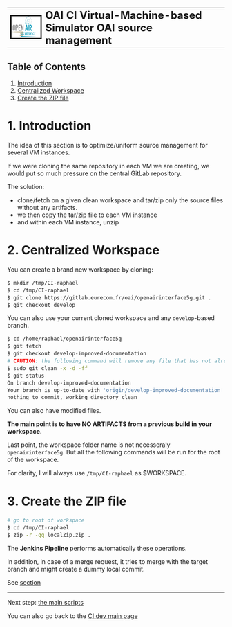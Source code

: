 <table style="border-collapse: collapse; border: none;">
  <tr style="border-collapse: collapse; border: none;">
    <td style="border-collapse: collapse; border: none;">
      <a href="http://www.openairinterface.org/">
         <img src="../../doc/images/oai_final_logo.png" alt="" border=3 height=50 width=150>
         </img>
      </a>
    </td>
    <td style="border-collapse: collapse; border: none; vertical-align: center;">
      <b><font size = "5">OAI CI Virtual-Machine-based Simulator OAI source management</font></b>
    </td>
  </tr>
</table>

## Table of Contents ##

1.  [Introduction](#1-introduction)
2.  [Centralized Workspace](#2-centralized-workspace)
3.  [Create the ZIP file](#3-create-the-zip-file)

# 1. Introduction #

The idea of this section is to optimize/uniform source management for several VM instances.

If we were cloning the same repository in each VM we are creating, we would put so much pressure on the central GitLab repository.

The solution:

* clone/fetch on a given clean workspace and tar/zip only the source files without any artifacts.
* we then copy the tar/zip file to each VM instance
* and within each VM instance, unzip

# 2. Centralized Workspace #

You can create a brand new workspace by cloning:

```bash
$ mkdir /tmp/CI-raphael
$ cd /tmp/CI-raphael
$ git clone https://gitlab.eurecom.fr/oai/openairinterface5g.git .
$ git checkout develop
```

You can also use your current cloned workspace and any `develop`-based branch.

```bash
$ cd /home/raphael/openairinterface5g
$ git fetch
$ git checkout develop-improved-documentation
# CAUTION: the following command will remove any file that has not already been added to GIT
$ sudo git clean -x -d -ff
$ git status
On branch develop-improved-documentation
Your branch is up-to-date with 'origin/develop-improved-documentation'.
nothing to commit, working directory clean
```

You can also have modified files.

**The main point is to have NO ARTIFACTS from a previous build in your workspace.**

Last point, the workspace folder name is not necesseraly `openairinterface5g`. But all the following commands will be run for the root of the workspace.

For clarity, I will always use `/tmp/CI-raphael` as $WORKSPACE.

# 3. Create the ZIP file #

```bash
# go to root of workspace
$ cd /tmp/CI-raphael
$ zip -r -qq localZip.zip .
```

The **Jenkins Pipeline** performs automatically these operations.

In addition, in case of a merge request, it tries to merge with the target branch and might create a dummy local commit.

See [section](https://gitlab.eurecom.fr/oai/openairinterface5g/wikis/ci/enb-master-job#32-verify-guidelines-stage)

---

Next step: [the main scripts](./vm_based_simulator_main_scripts.md)

You can also go back to the [CI dev main page](./ci_dev_home.md)

